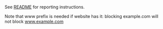 See [README](README.md) for reporting instructions.

Note that www prefix is needed if website has it: blocking example.com will not block www.example.com

